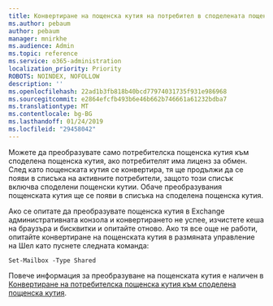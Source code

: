 ```yaml
---
title: Конвертиране на пощенска кутия на потребител в споделената пощенска кутия?
ms.author: pebaum
author: pebaum
manager: mnirkhe
ms.audience: Admin
ms.topic: reference
ms.service: o365-administration
localization_priority: Priority
ROBOTS: NOINDEX, NOFOLLOW
description: ''
ms.openlocfilehash: 22ad1b3fb818b40bcd77974031735f931e986968
ms.sourcegitcommit: e2864efcfb493b6e46b662b746661a61232bdba7
ms.translationtype: MT
ms.contentlocale: bg-BG
ms.lasthandoff: 01/24/2019
ms.locfileid: "29458042"
---
```

Можете да преобразувате само потребителска пощенска кутия към споделена пощенска кутия, ако потребителят има лиценз за обмен. След като пощенската кутия се конвертира, тя ще продължи да се появи в списъка на активните потребители, защото този списък включва споделени пощенски кутии. Обаче преобразувания пощенската кутия ще се появи в списъка на споделена пощенска кутия. 
  
Ако се опитате да преобразувате пощенска кутия в Exchange административната конзола и конвертирането не успее, изчистете кеша на браузъра и бисквитки и опитайте отново. Ако тя все още не работи, опитайте конвертиране на пощенската кутия в размяната управление на Шел като пуснете следната команда:
  
```
Set-Mailbox -Type Shared
```

Повече информация за преобразуване на пощенската кутия е наличен в [Конвертиране на потребителска пощенска кутия към споделена пощенска кутия](https://support.office.com/client/2e122487-e1f5-4f26-ba41-5689249d93ba).
  
